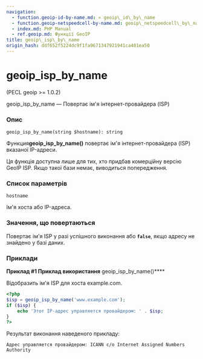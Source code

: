 ```yaml
---
navigation:
  - function.geoip-id-by-name.md: « geoip\_id\_by\_name
  - function.geoip-netspeedcell-by-name.md: geoip\_netspeedcell\_by\_name »
  - index.md: PHP Manual
  - ref.geoip.md: Функції GeoIP
title: geoip\_isp\_by\_name
origin_hash: ddf652f5224dc9f1fa9671347921941ca401ea50
---
```

# geoip\_isp\_by\_name

(PECL geoip >= 1.0.2)

geoip\_isp\_by\_name — Повертає ім'я інтернет-провайдера (ISP)

### Опис

```methodsynopsis
geoip_isp_by_name(string $hostname): string
```

Функция**geoip\_isp\_by\_name()** повертає ім'я інтернет-провайдера (ISP) вказаної IP-адреси.

Ця функція доступна лише для тих, хто придбав комерційну версію GeoIP ISP. Якщо такої бази немає, виводиться попередження.

### Список параметрів

`hostname`

Ім'я хоста або IP-адреса.

### Значення, що повертаються

Повертає ім'я ISP у разі успішного виконання або **`false`**, якщо адресу не знайдено у базі даних.

### Приклади

**Приклад #1 Приклад використання** geoip\_isp\_by\_name()\*\*\*\*

Відобразить ім'я ISP для хоста example.com.

```php
<?php
$isp = geoip_isp_by_name('www.example.com');
if ($isp) {
    echo 'Этот IP-адрес управляется провайдером: ' . $isp;
}
?>
```

Результат виконання наведеного прикладу:

```
Адрес управляется провайдером: ICANN c/o Internet Assigned Numbers Authority
```
